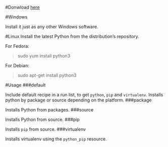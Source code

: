 #Donwload
[here](https://www.python.org/downloads/)


#Windows

Install it just as any other Windows software.

#Linux
Install the latest Python from the distribution’s repository.

For Fedora:

> sudo yum install python3

For Debian:

> sudo apt-get install python3

#Usage
###default

Include default recipe in a run list, to get `python`, `pip` and `virtualenv`. Installs python by package or source depending on the platform.
###package

Installs Python from packages.
###source

Installs Python from source.
###pip

Installs `pip` from source.
###virtualenv

Installs virtualenv using the `python_pip` resource.
